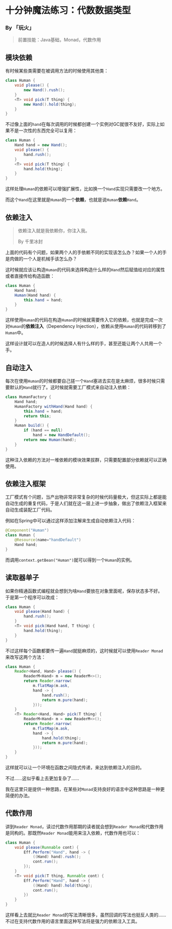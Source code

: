 # 十分钟魔法练习：代数数据类型

### By 「玩火」

> 前置技能：Java基础，Monad，代数作用

## 模块依赖

有时候某些类需要在被调用方法的时候使用其他类：

```java
class Human {
    void please() {
        new Hand().rush();
    }
    <T> void pick(T thing) {
        new Hand().hold(thing);
    }
}
```

不过像上面的`hand`在每次调用的时候都创建一个实例对GC就很不友好，实际上如果不是一次性的东西完全可以复用：

```java
class Human {
    Hand hand = new Hand();
    void please() {
        hand.rush();
    }
    <T> void pick(T thing) {
        hand.hold(thing);
    }
}
```

这样处理`Human`的依赖可以增强扩展性，比如换一个`Hand`实现只需要改一个地方。

而这个`Hand`在这里就是`Human`的一个**依赖**，也就是说`Human`**依赖**`Hand`。

## 依赖注入

> 依赖注入就是我依赖你，你注入我。
>
> By 千里冰封

上面的代码有个问题，如果两个人的手依赖不同的实现该怎么办？如果一个人的手是肉做的一个人是机械手该怎么办？

这时候就应该让构造`Human`的代码来选择构造什么样的`Hand`然后赋值给对应的属性或者直接传给构造函数：

```java
class Human {
    Hand hand;
    Human(Hand hand) {
        this.hand = hand;
    }
}
```

这样使用`Human`的代码在构造`Human`的时候就需要传入它的依赖，也就是完成一次对`Human`的**依赖注入**（Dependency Injection），依赖从使用`Human`的代码转移到了`Human`中。

这样设计就可以在造人的时候选择人有什么样的手，甚至还能让两个人共用一个手。

## 自动注入

每次在使用`Human`的时候都要自己搓一个`Hand`塞进去实在是太麻烦，很多时候只需要默认的`Hand`就行了。这时候就需要工厂模式来自动注入依赖：

```java
class HumanFactory {
    Hand hand;
    HumanFactory withHand(Hand hand) {
        this.hand = hand;
        return this;
    }
    Human build() {
        if (hand == null) 
            hand = new HandDefault();
        return new Human(hand);
    }
}
```

这种注入依赖的方法对一堆依赖的模块效果拔群，只需要配置部分依赖就可以正确使用。

## 依赖注入框架

工厂模式有个问题，当产出物非常非常复杂的时候代码量极大，但这实际上都是能自动生成的重复代码，于是人们就在这一层上进一步抽象，做出了依赖注入框架来自动生成装配工厂代码。

例如在Spring中可以通过这样添加注解来生成自动依赖注入代码：

```java
@Component("Human")
class Human {
    @Resource(name="handDefault")
    Hand hand;
}
```

而调用`context.getBean("Human")`就可以得到一个`Human`的实例。

## 读取器单子

如果你精通函数式编程就会想到为啥`Hand`要放在对象里面呢，保存状态多不好。于是第一个程序可以改成：

```java
class Human {
    void please(Hand hand) {
        hand.rush();
    }
    <T> void pick(Hand hand, T thing) {
        hand.hold(thing);
    }
}
```

不过这样每个函数都要传一遍`Hand`就挺麻烦的，这时候就可以使用`Reader Monad`来改写这两个方法：

```java
class Human {
    Reader<Hand, Hand> please() {
        ReaderM<Hand> m = new ReaderM<>();
        return Reader.narrow(
            m.flatMap(m.ask,
            hand -> {
                hand.rush();
                return m.pure(hand);
            }));
    }
    <T> Reader<Hand, Hand> pick(T thing) {
        ReaderM<Hand> m = new ReaderM<>();
        return Reader.narrow(
            m.flatMap(m.ask,
            hand -> {
                hand.hold(thing);
                return m.pure(hand);
            }));
    }
}
```

这样就可以让一个环境在函数之间隐式传递，来达到依赖注入的目的。

不过……这似乎看上去更加复杂了……

我在这里只是提供一种思路，在某些对`Monad`支持良好的语言中这种思路是一种更简便的办法。

## 代数作用

讲到`Reader Monad`，读过代数作用那期的读者就会想到`Reader Monad`和代数作用是同构的。那既然`Reader Monad`能用来注入依赖，代数作用也可以：

```java
class Human {
    void please(Runnable cont) {
        Eff.Perform("Hand", hand -> {
            ((Hand) hand).rush();
            cont.run();
        });
    }
    <T> void pick(T thing, Runnable cont) {
        Eff.Perform("Hand", hand -> {
            ((Hand) hand).hold(thing);
            cont.run();
        })
    }
}
```

这样看上去就比`Reader Monad`的写法清晰很多，虽然回调的写法也挺反人类的……不过在支持代数作用的语言里面这种写法将是强力的依赖注入工具。
